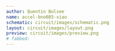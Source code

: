 ```yaml
---
author: Quentin Bolsee
name: accel-bno085-xiao
schematic: circuit/images/schematic.png
layout: circuit/images/layout.png
preview: circuit/images/preview.png
# fabbed: 
---
```

